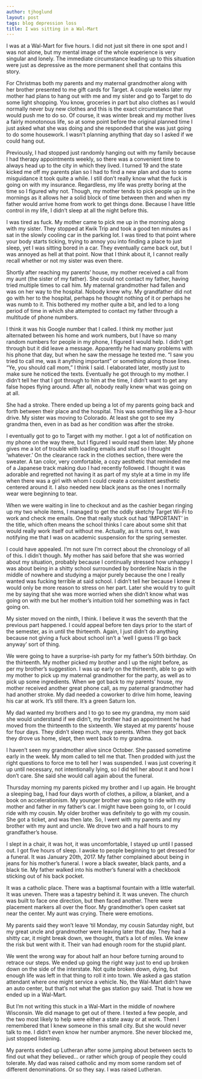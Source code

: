 ```yaml
---
author: tjhoglund
layout: post
tags: blog depression loss
title: I was sitting in a Wal-Mart
---
```


I was at a Wal-Mart for five hours. I did not just sit there in one spot and I
was not alone, but my mental image of the whole experience is very singular and
lonely. The immediate circumstance leading up to this situation were just as
depressive as the more permanent shell that contains this story.

For Christmas both my parents and my maternal grandmother along with her brother
presented to me gift cards for Target. A couple weeks later my mother had plans
to hang out with me and my sister and go to Target to do some light shopping.
You know, groceries in part but also clothes as I would normally never buy new
clothes and this is the exact circumstance that would push me to do so. Of
course, it was winter break and my mother lives a fairly monotonous life, so at
some point before the original planned time I just asked what she was doing and
she responded that she was just going to do some housework. I wasn’t planning
anything that day so I asked if we could hang out.

Previously, I had stopped just randomly hanging out with my family because I had
therapy appointments weekly, so there was a convenient time to always head up to
the city in which they lived. I turned 19 and the state kicked me off my parents
plan so I had to find a new plan and due to some misguidance it took quite a
while. I still don’t really know what the fuck is going on with my insurance.
Regardless, my life was pretty boring at the time so I figured why not. Though,
my mother tends to pick people up in the mornings as it allows her a solid block
of time between then and when my father would arrive home from work to get
things done. Because I have little control in my life, I didn’t sleep at all the
night before this.

I was tired as fuck. My mother came to pick me up in the morning along with my
sister. They stopped at Kwik Trip and took a good ten minutes as I sat in the
slowly cooling car in the parking lot. I was tired to that point where your body
starts ticking, trying to annoy you into finding a place to just sleep, yet I
was sitting bored in a car. They eventually came back out, but I was annoyed as
hell at that point. Now that I think about it, I cannot really recall whether or
not my sister was even there.

Shortly after reaching my parents’ house, my mother received a call from my aunt
(the sister of my father). She could not contact my father, having tried
multiple times to call him. My maternal grandmother had fallen and was on her
way to the hospital. Nobody knew why. My grandfather did not go with her to the
hospital, perhaps he thought nothing of it or perhaps he was numb to it. This
bothered my mother quite a bit, and led to a long period of time in which she
attempted to contact my father through a multitude of phone numbers.

I think it was his Google number that I called. I think my mother just
alternated between his home and work numbers, but I have so many random numbers
for people in my phone, I figured I would help. I didn’t get through but it did
leave a message. Apparently he had many problems with his phone that day, but
when he saw the message he texted me. “I saw you tried to call me, was it
anything important” or something along those lines. “Ye, you should call mom,” I
think I said. I elaborated later, mostly just to make sure he noticed the texts.
Eventually he got through to my mother. I didn’t tell her that I got through to
him at the time, I didn’t want to get any false hopes flying around. After all,
nobody really knew what was going on at all.

She had a stroke. There ended up being a lot of my parents going back and forth
between their place and the hospital. This was something like a 3-hour drive. My
sister was moving to Colorado. At least she got to see my grandma then, even in
as bad as her condition was after the stroke.

I eventually got to go to Target with my mother. I got a lot of notification on
my phone on the way there, but I figured I would read them later. My phone gives
me a lot of trouble with loading emails and stuff so I thought ‘whatever.’ On
the clearance rack in the clothes section, there were the sweater. A tan color,
very comfortable, a cozy aesthetic that reminded me of a Japanese track making
duo I had recently followed. I thought it was adorable and regretted not having
it as part of my style at a time in my life when there was a girl with whom I
could create a consistent aesthetic centered around it. I also needed new black
jeans as the ones I normally wear were beginning to tear.

When we were waiting in line to checkout and as the cashier began ringing up my
two whole items, I managed to get the oddly sketchy Target Wi-Fi to work and
check me emails. One that really stuck out had ‘IMPORTANT’ in the title, which
often means the school thinks I care about some shit that would really work
itself out without me. Actually, as it turns out, it was notifying me that I was
on academic suspension for the spring semester.

I could have appealed. I’m not sure I’m correct about the chronology of all of
this. I didn’t though. My mother has said before that she was worried about my
situation, probably because I continually stressed how unhappy I was about being
in a shitty school surrounded by borderline Nazis in the middle of nowhere and
studying a major purely because the one I really wanted was fucking terrible at
said school. I didn’t tell her because I knew it would only be more reason to
stress on her part. Later she would try to guilt me by saying that she was more
worried when she didn’t know what was going on with me but her mother’s
intuition told her something was in fact going on.

My sister moved on the ninth, I think. I believe it was the seventh that the
previous part happened. I could appeal before ten days prior to the start of the
semester, as in until the thirteenth. Again, I just didn’t do anything because
not giving a fuck about school isn’t a ‘well I guess I’ll go back anyway’ sort
of thing.

We were going to have a surprise-ish party for my father’s 50th birthday. On the
thirteenth. My mother picked my brother and I up the night before, as per my
brother’s suggestion. I was up early on the thirteenth, able to go with my
mother to pick up my maternal grandmother for the party, as well as to pick up
some ingredients. When we got back to my parents’ house, my mother received
another great phone call, as my paternal grandmother had had another stroke. My
dad needed a coworker to drive him home, leaving his car at work. It’s still
there. It’s a green Saturn Ion.

My dad wanted my brothers and I to go to see my grandma, my mom said she would
understand if we didn’t, my brother had an appointment he had moved from the
thirteenth to the sixteenth. We stayed at my parents’ house for four days. They
didn’t sleep much, may parents. When they got back they drove us home, slept,
then went back to my grandma.

I haven’t seen my grandmother alive since October. She passed sometime early in
the week. My mom called to tell me that. Then prodded with just the right
questions to force me to tell her I was suspended. I was just covering it up
until necessary, not intentionally lying, so I did tell her about it and how I
don’t care. She said she would call again about the funeral.

Thursday morning my parents picked my brother and I up again. He brought a
sleeping bag, I had four days worth of clothes, a pillow, a blanket, and a book
on accelerationism. My younger brother was going to ride with my mother and
father in my father’s car. I might have been going to, or I could ride with my
cousin. My older brother was definitely to go with my cousin. She got a ticket,
and was then late. So, I went with my parents and my brother with my aunt and
uncle. We drove two and a half hours to my grandfather’s house.

I slept in a chair, it was hot, it was uncomfortable, I stayed up until I passed
out. I got five hours of sleep. I awoke to people beginning to get dressed for a
funeral. It was January 20th, 2017. My father complained about being in jeans
for his mother’s funeral. I wore a black sweater, black pants, and a black tie.
My father walked into his mother’s funeral with a checkbook sticking out of his
back pocket.

It was a catholic place. There was a baptismal fountain with a little waterfall.
It was uneven. There was a tapestry behind it. It was uneven. The church was
built to face one direction, but then faced another. There were placement
markers all over the floor. My grandmother’s open casket sat near the center. My
aunt was crying. There were emotions.

My parents said they won’t leave ‘til Monday, my cousin Saturday night, but my
great uncle and grandmother were leaving later that day. They had a shitty car,
it might break down, we thought, that’s a lot of miles. We knew the risk but
went with it. Their van had enough room for the stupid plant.

We went the wrong way for about half an hour before turning around to retrace
our steps. We ended up going the right way just to end up broken down on the
side of the interstate. Not quite broken down, dying, but enough life was left
in that thing to roll it into town. We asked a gas station attendant where one
might service a vehicle. No, the Wal-Mart didn’t have an auto center, but that’s
not what the gas station guy said. That is how we ended up in a Wal-Mart.

But I’m not writing this stuck in a Wal-Mart in the middle of nowhere Wisconsin.
We did manage to get out of there. I texted a few people, and the two most
likely to help were either a state away or at work. Then I remembered that I
knew someone in this small city. But she would never talk to me. I didn’t even
know her number anymore. She never blocked me, just stopped listening.

My parents ended up Lutheran after some jumping about between sects to find out
what they believed… or rather which group of people they could tolerate. My dad
was raised catholic and my mom some random set of different denominations. Or so
they say. I was raised Lutheran.
